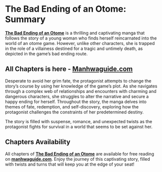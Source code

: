 # The Bad Ending of an Otome: Summary

**[The Bad Ending of an Otome](https://bit.ly/4h8CEnm)** is a thrilling and captivating manga that follows the story of a young woman who finds herself reincarnated into the world of an otome game. However, unlike other characters, she is trapped in the role of a villainess destined for a tragic and untimely death, as depicted in the game’s bad ending route.

## All Chapters is here - [Manhwaguide.com](https://bit.ly/4h8CEnm)

Desperate to avoid her grim fate, the protagonist attempts to change the story’s course by using her knowledge of the game’s plot. As she navigates through a complex web of relationships and encounters with charming and dangerous characters, she struggles to alter the narrative and secure a happy ending for herself. Throughout the story, the manga delves into themes of fate, redemption, and self-discovery, exploring how the protagonist challenges the constraints of her predetermined destiny.

The story is filled with suspense, romance, and unexpected twists as the protagonist fights for survival in a world that seems to be set against her.

## Chapters Availability  
All chapters of **[The Bad Ending of an Otome]((https://bit.ly/4h8CEnm))** are available for free reading on **[manhwaguide.com](https://bit.ly/4h8CEnm)**. Enjoy the journey of this captivating story, filled with twists and turns that will keep you at the edge of your seat!
